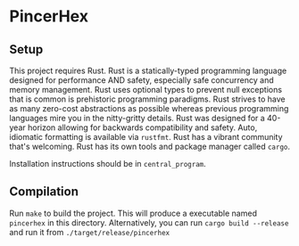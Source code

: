 # PincerHex

## Setup

This project requires Rust. Rust is a statically-typed programming language
designed for performance AND safety, especially safe concurrency and memory
management. Rust uses optional types to prevent null exceptions that is common
is prehistoric programming paradigms. Rust strives to have as many zero-cost
abstractions as possible whereas previous programming languages mire you in the
nitty-gritty details. Rust was designed for a 40-year horizon allowing for
backwards compatibility and safety. Auto, idiomatic formatting is available via
`rustfmt`. Rust has a vibrant community that's welcoming. Rust has its own tools
and package manager called `cargo`.

Installation instructions should be in `central_program`.

## Compilation

Run `make` to build the project. This will produce a executable named
`pincerhex` in this directory. Alternatively, you can run
`cargo build --release` and run it from `./target/release/pincerhex`
